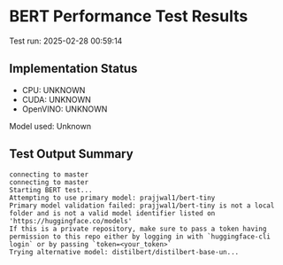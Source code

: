 # BERT Performance Test Results

Test run: 2025-02-28 00:59:14

## Implementation Status

- CPU: UNKNOWN
- CUDA: UNKNOWN
- OpenVINO: UNKNOWN

Model used: Unknown

## Test Output Summary

```
connecting to master
connecting to master
Starting BERT test...
Attempting to use primary model: prajjwal1/bert-tiny
Primary model validation failed: prajjwal1/bert-tiny is not a local folder and is not a valid model identifier listed on 'https://huggingface.co/models'
If this is a private repository, make sure to pass a token having permission to this repo either by logging in with `huggingface-cli login` or by passing `token=<your_token>`
Trying alternative model: distilbert/distilbert-base-un...
```

